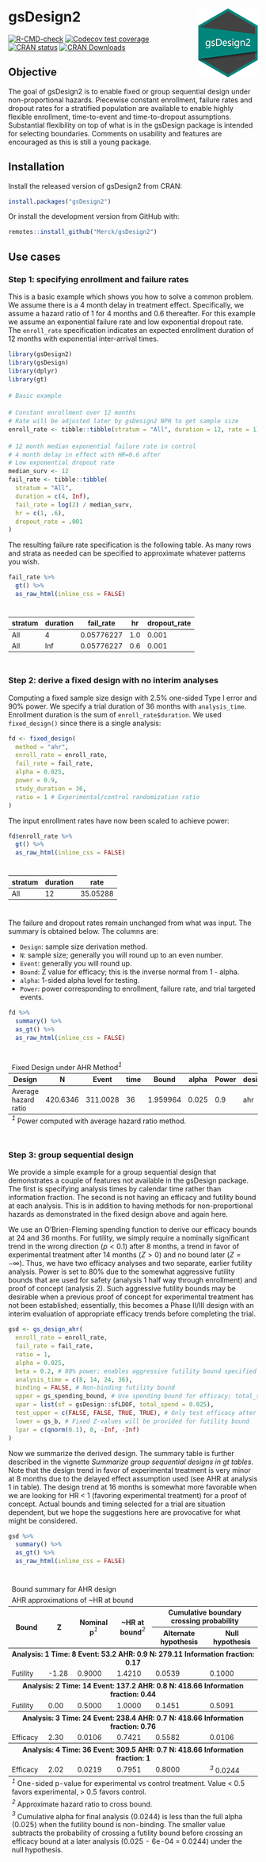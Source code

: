 
<!-- README.md is generated from README.Rmd. Please edit that file -->

# gsDesign2 <img src="man/figures/logo.png" align="right" width="120" />

<!-- badges: start -->

[![R-CMD-check](https://github.com/Merck/gsDesign2/actions/workflows/R-CMD-check.yaml/badge.svg)](https://github.com/Merck/gsDesign2/actions/workflows/R-CMD-check.yaml)
[![Codecov test
coverage](https://codecov.io/gh/Merck/gsDesign2/branch/main/graph/badge.svg)](https://app.codecov.io/gh/Merck/gsDesign2?branch=main)
[![CRAN
status](https://www.r-pkg.org/badges/version/gsDesign2)](https://CRAN.R-project.org/package=gsDesign2)
[![CRAN
Downloads](https://cranlogs.r-pkg.org/badges/gsDesign2)](https://cran.r-project.org/package=gsDesign2)
<!-- badges: end -->

## Objective

The goal of gsDesign2 is to enable fixed or group sequential design
under non-proportional hazards. Piecewise constant enrollment, failure
rates and dropout rates for a stratified population are available to
enable highly flexible enrollment, time-to-event and time-to-dropout
assumptions. Substantial flexibility on top of what is in the gsDesign
package is intended for selecting boundaries. Comments on usability and
features are encouraged as this is still a young package.

## Installation

Install the released version of gsDesign2 from CRAN:

``` r
install.packages("gsDesign2")
```

Or install the development version from GitHub with:

``` r
remotes::install_github("Merck/gsDesign2")
```

## Use cases

### Step 1: specifying enrollment and failure rates

This is a basic example which shows you how to solve a common problem.
We assume there is a 4 month delay in treatment effect. Specifically, we
assume a hazard ratio of 1 for 4 months and 0.6 thereafter. For this
example we assume an exponential failure rate and low exponential
dropout rate. The `enroll_rate` specification indicates an expected
enrollment duration of 12 months with exponential inter-arrival times.

``` r
library(gsDesign2)
library(gsDesign)
library(dplyr)
library(gt)

# Basic example

# Constant enrollment over 12 months
# Rate will be adjusted later by gsDesign2 NPH to get sample size
enroll_rate <- tibble::tibble(stratum = "All", duration = 12, rate = 1)

# 12 month median exponential failure rate in control
# 4 month delay in effect with HR=0.6 after
# Low exponential dropout rate
median_surv <- 12
fail_rate <- tibble::tibble(
  stratum = "All",
  duration = c(4, Inf),
  fail_rate = log(2) / median_surv,
  hr = c(1, .6),
  dropout_rate = .001
)
```

The resulting failure rate specification is the following table. As many
rows and strata as needed can be specified to approximate whatever
patterns you wish.

``` r
fail_rate %>%
  gt() %>%
  as_raw_html(inline_css = FALSE)
```

<div id="iohtwzwbzu" style="padding-left:0px;padding-right:0px;padding-top:10px;padding-bottom:10px;overflow-x:auto;overflow-y:auto;width:auto;height:auto;">
  
  <table class="gt_table" data-quarto-disable-processing="false" data-quarto-bootstrap="false">
  <thead>
    &#10;    <tr class="gt_col_headings">
      <th class="gt_col_heading gt_columns_bottom_border gt_left" rowspan="1" colspan="1" scope="col" id="stratum">stratum</th>
      <th class="gt_col_heading gt_columns_bottom_border gt_right" rowspan="1" colspan="1" scope="col" id="duration">duration</th>
      <th class="gt_col_heading gt_columns_bottom_border gt_right" rowspan="1" colspan="1" scope="col" id="fail_rate">fail_rate</th>
      <th class="gt_col_heading gt_columns_bottom_border gt_right" rowspan="1" colspan="1" scope="col" id="hr">hr</th>
      <th class="gt_col_heading gt_columns_bottom_border gt_right" rowspan="1" colspan="1" scope="col" id="dropout_rate">dropout_rate</th>
    </tr>
  </thead>
  <tbody class="gt_table_body">
    <tr><td headers="stratum" class="gt_row gt_left">All</td>
<td headers="duration" class="gt_row gt_right">4</td>
<td headers="fail_rate" class="gt_row gt_right">0.05776227</td>
<td headers="hr" class="gt_row gt_right">1.0</td>
<td headers="dropout_rate" class="gt_row gt_right">0.001</td></tr>
    <tr><td headers="stratum" class="gt_row gt_left">All</td>
<td headers="duration" class="gt_row gt_right">Inf</td>
<td headers="fail_rate" class="gt_row gt_right">0.05776227</td>
<td headers="hr" class="gt_row gt_right">0.6</td>
<td headers="dropout_rate" class="gt_row gt_right">0.001</td></tr>
  </tbody>
  &#10;  
</table>
</div>

### Step 2: derive a fixed design with no interim analyses

Computing a fixed sample size design with 2.5% one-sided Type I error
and 90% power. We specify a trial duration of 36 months with
`analysis_time`. Enrollment duration is the sum of
`enroll_rate$duration`. We used `fixed_design()` since there is a single
analysis:

``` r
fd <- fixed_design(
  method = "ahr",
  enroll_rate = enroll_rate,
  fail_rate = fail_rate,
  alpha = 0.025,
  power = 0.9,
  study_duration = 36,
  ratio = 1 # Experimental/control randomization ratio
)
```

The input enrollment rates have now been scaled to achieve power:

``` r
fd$enroll_rate %>%
  gt() %>%
  as_raw_html(inline_css = FALSE)
```

<div id="zlyydwofsx" style="padding-left:0px;padding-right:0px;padding-top:10px;padding-bottom:10px;overflow-x:auto;overflow-y:auto;width:auto;height:auto;">
  
  <table class="gt_table" data-quarto-disable-processing="false" data-quarto-bootstrap="false">
  <thead>
    &#10;    <tr class="gt_col_headings">
      <th class="gt_col_heading gt_columns_bottom_border gt_left" rowspan="1" colspan="1" scope="col" id="stratum">stratum</th>
      <th class="gt_col_heading gt_columns_bottom_border gt_right" rowspan="1" colspan="1" scope="col" id="duration">duration</th>
      <th class="gt_col_heading gt_columns_bottom_border gt_right" rowspan="1" colspan="1" scope="col" id="rate">rate</th>
    </tr>
  </thead>
  <tbody class="gt_table_body">
    <tr><td headers="stratum" class="gt_row gt_left">All</td>
<td headers="duration" class="gt_row gt_right">12</td>
<td headers="rate" class="gt_row gt_right">35.05288</td></tr>
  </tbody>
  &#10;  
</table>
</div>

The failure and dropout rates remain unchanged from what was input. The
summary is obtained below. The columns are:

- `Design`: sample size derivation method.
- `N`: sample size; generally you will round up to an even number.
- `Event`: generally you will round up.
- `Bound`: Z value for efficacy; this is the inverse normal from 1 -
  alpha.
- `alpha`: 1-sided alpha level for testing.
- `Power`: power corresponding to enrollment, failure rate, and trial
  targeted events.

``` r
fd %>%
  summary() %>%
  as_gt() %>%
  as_raw_html(inline_css = FALSE)
```

<div id="sujaevgdsp" style="padding-left:0px;padding-right:0px;padding-top:10px;padding-bottom:10px;overflow-x:auto;overflow-y:auto;width:auto;height:auto;">
  
  <table class="gt_table" data-quarto-disable-processing="false" data-quarto-bootstrap="false">
  <thead>
    <tr class="gt_heading">
      <td colspan="8" class="gt_heading gt_title gt_font_normal gt_bottom_border" style>Fixed Design under AHR Method<span class="gt_footnote_marks" style="white-space:nowrap;font-style:italic;font-weight:normal;"><sup>1</sup></span></td>
    </tr>
    &#10;    <tr class="gt_col_headings">
      <th class="gt_col_heading gt_columns_bottom_border gt_left" rowspan="1" colspan="1" scope="col" id="Design">Design</th>
      <th class="gt_col_heading gt_columns_bottom_border gt_right" rowspan="1" colspan="1" scope="col" id="N">N</th>
      <th class="gt_col_heading gt_columns_bottom_border gt_right" rowspan="1" colspan="1" scope="col" id="Event">Event</th>
      <th class="gt_col_heading gt_columns_bottom_border gt_right" rowspan="1" colspan="1" scope="col" id="time">time</th>
      <th class="gt_col_heading gt_columns_bottom_border gt_right" rowspan="1" colspan="1" scope="col" id="Bound">Bound</th>
      <th class="gt_col_heading gt_columns_bottom_border gt_right" rowspan="1" colspan="1" scope="col" id="alpha">alpha</th>
      <th class="gt_col_heading gt_columns_bottom_border gt_right" rowspan="1" colspan="1" scope="col" id="Power">Power</th>
      <th class="gt_col_heading gt_columns_bottom_border gt_left" rowspan="1" colspan="1" scope="col" id="design">design</th>
    </tr>
  </thead>
  <tbody class="gt_table_body">
    <tr><td headers="Design" class="gt_row gt_left">Average hazard ratio</td>
<td headers="N" class="gt_row gt_right">420.6346</td>
<td headers="Event" class="gt_row gt_right">311.0028</td>
<td headers="time" class="gt_row gt_right">36</td>
<td headers="Bound" class="gt_row gt_right">1.959964</td>
<td headers="alpha" class="gt_row gt_right">0.025</td>
<td headers="Power" class="gt_row gt_right">0.9</td>
<td headers="design" class="gt_row gt_left">ahr</td></tr>
  </tbody>
  &#10;  <tfoot class="gt_footnotes">
    <tr>
      <td class="gt_footnote" colspan="8"><span class="gt_footnote_marks" style="white-space:nowrap;font-style:italic;font-weight:normal;"><sup>1</sup></span> Power computed with average hazard ratio method.</td>
    </tr>
  </tfoot>
</table>
</div>

### Step 3: group sequential design

We provide a simple example for a group sequential design that
demonstrates a couple of features not available in the gsDesign package.
The first is specifying analysis times by calendar time rather than
information fraction. The second is not having an efficacy and futility
bound at each analysis. This is in addition to having methods for
non-proportional hazards as demonstrated in the fixed design above and
again here.

We use an O’Brien-Fleming spending function to derive our efficacy
bounds at 24 and 36 months. For futility, we simply require a nominally
significant trend in the wrong direction ($p < 0.1$) after 8 months, a
trend in favor of experimental treatment after 14 months ($Z > 0$) and
no bound later ($Z = -\infty$). Thus, we have two efficacy analyses and
two separate, earlier futility analysis. Power is set to 80% due to the
somewhat aggressive futility bounds that are used for safety (analysis 1
half way through enrollment) and proof of concept (analysis 2). Such
aggressive futility bounds may be desirable when a previous proof of
concept for experimental treatment has not been established;
essentially, this becomes a Phase II/III design with an interim
evaluation of appropriate efficacy trends before completing the trial.

``` r
gsd <- gs_design_ahr(
  enroll_rate = enroll_rate,
  fail_rate = fail_rate,
  ratio = 1,
  alpha = 0.025,
  beta = 0.2, # 80% power; enables aggressive futility bound specified
  analysis_time = c(8, 14, 24, 36),
  binding = FALSE, # Non-binding futility bound
  upper = gs_spending_bound, # Use spending bound for efficacy; total_spend is normally alpha
  upar = list(sf = gsDesign::sfLDOF, total_spend = 0.025),
  test_upper = c(FALSE, FALSE, TRUE, TRUE), # Only test efficacy after 1st analysis
  lower = gs_b, # Fixed Z-values will be provided for futility bound
  lpar = c(qnorm(0.1), 0, -Inf, -Inf)
)
```

Now we summarize the derived design. The summary table is further
described in the vignette *Summarize group sequential designs in gt
tables*. Note that the design trend in favor of experimental treatment
is very minor at 8 months due to the delayed effect assumption used (see
AHR at analysis 1 in table). The design trend at 16 months is somewhat
more favorable when we are looking for HR \< 1 (favoring experimental
treatment) for a proof of concept. Actual bounds and timing selected for
a trial are situation dependent, but we hope the suggestions here are
provocative for what might be considered.

``` r
gsd %>%
  summary() %>%
  as_gt() %>%
  as_raw_html(inline_css = FALSE)
```

<div id="imumolcnny" style="padding-left:0px;padding-right:0px;padding-top:10px;padding-bottom:10px;overflow-x:auto;overflow-y:auto;width:auto;height:auto;">
  
  <table class="gt_table" data-quarto-disable-processing="false" data-quarto-bootstrap="false">
  <thead>
    <tr class="gt_heading">
      <td colspan="6" class="gt_heading gt_title gt_font_normal" style>Bound summary for AHR design</td>
    </tr>
    <tr class="gt_heading">
      <td colspan="6" class="gt_heading gt_subtitle gt_font_normal gt_bottom_border" style>AHR approximations of ~HR at bound</td>
    </tr>
    <tr class="gt_col_headings gt_spanner_row">
      <th class="gt_col_heading gt_columns_bottom_border gt_left" rowspan="2" colspan="1" scope="col" id="Bound">Bound</th>
      <th class="gt_col_heading gt_columns_bottom_border gt_right" rowspan="2" colspan="1" scope="col" id="Z">Z</th>
      <th class="gt_col_heading gt_columns_bottom_border gt_right" rowspan="2" colspan="1" scope="col" id="Nominal p&lt;span class=&quot;gt_footnote_marks&quot; style=&quot;white-space:nowrap;font-style:italic;font-weight:normal;&quot;&gt;&lt;sup&gt;1&lt;/sup&gt;&lt;/span&gt;">Nominal p<span class="gt_footnote_marks" style="white-space:nowrap;font-style:italic;font-weight:normal;"><sup>1</sup></span></th>
      <th class="gt_col_heading gt_columns_bottom_border gt_right" rowspan="2" colspan="1" scope="col" id="~HR at bound&lt;span class=&quot;gt_footnote_marks&quot; style=&quot;white-space:nowrap;font-style:italic;font-weight:normal;&quot;&gt;&lt;sup&gt;2&lt;/sup&gt;&lt;/span&gt;">~HR at bound<span class="gt_footnote_marks" style="white-space:nowrap;font-style:italic;font-weight:normal;"><sup>2</sup></span></th>
      <th class="gt_center gt_columns_top_border gt_column_spanner_outer" rowspan="1" colspan="2" scope="colgroup" id="Cumulative boundary crossing probability">
        <span class="gt_column_spanner">Cumulative boundary crossing probability</span>
      </th>
    </tr>
    <tr class="gt_col_headings">
      <th class="gt_col_heading gt_columns_bottom_border gt_right" rowspan="1" colspan="1" scope="col" id="Alternate hypothesis">Alternate hypothesis</th>
      <th class="gt_col_heading gt_columns_bottom_border gt_right" rowspan="1" colspan="1" scope="col" id="Null hypothesis">Null hypothesis</th>
    </tr>
  </thead>
  <tbody class="gt_table_body">
    <tr class="gt_group_heading_row">
      <th colspan="6" class="gt_group_heading" scope="colgroup" id="Analysis: 1 Time: 8 Event: 53.2 AHR: 0.9 N: 279.11 Information fraction: 0.17">Analysis: 1 Time: 8 Event: 53.2 AHR: 0.9 N: 279.11 Information fraction: 0.17</th>
    </tr>
    <tr class="gt_row_group_first"><td headers="Analysis: 1 Time: 8 Event: 53.2 AHR: 0.9 N: 279.11 Information fraction: 0.17  Bound" class="gt_row gt_left">Futility</td>
<td headers="Analysis: 1 Time: 8 Event: 53.2 AHR: 0.9 N: 279.11 Information fraction: 0.17  Z" class="gt_row gt_right">-1.28</td>
<td headers="Analysis: 1 Time: 8 Event: 53.2 AHR: 0.9 N: 279.11 Information fraction: 0.17  Nominal p" class="gt_row gt_right">0.9000</td>
<td headers="Analysis: 1 Time: 8 Event: 53.2 AHR: 0.9 N: 279.11 Information fraction: 0.17  ~HR at bound" class="gt_row gt_right">1.4210</td>
<td headers="Analysis: 1 Time: 8 Event: 53.2 AHR: 0.9 N: 279.11 Information fraction: 0.17  Alternate hypothesis" class="gt_row gt_right">0.0539</td>
<td headers="Analysis: 1 Time: 8 Event: 53.2 AHR: 0.9 N: 279.11 Information fraction: 0.17  Null hypothesis" class="gt_row gt_right">0.1000</td></tr>
    <tr class="gt_group_heading_row">
      <th colspan="6" class="gt_group_heading" scope="colgroup" id="Analysis: 2 Time: 14 Event: 137.2 AHR: 0.8 N: 418.66 Information fraction: 0.44">Analysis: 2 Time: 14 Event: 137.2 AHR: 0.8 N: 418.66 Information fraction: 0.44</th>
    </tr>
    <tr class="gt_row_group_first"><td headers="Analysis: 2 Time: 14 Event: 137.2 AHR: 0.8 N: 418.66 Information fraction: 0.44  Bound" class="gt_row gt_left">Futility</td>
<td headers="Analysis: 2 Time: 14 Event: 137.2 AHR: 0.8 N: 418.66 Information fraction: 0.44  Z" class="gt_row gt_right">0.00</td>
<td headers="Analysis: 2 Time: 14 Event: 137.2 AHR: 0.8 N: 418.66 Information fraction: 0.44  Nominal p" class="gt_row gt_right">0.5000</td>
<td headers="Analysis: 2 Time: 14 Event: 137.2 AHR: 0.8 N: 418.66 Information fraction: 0.44  ~HR at bound" class="gt_row gt_right">1.0000</td>
<td headers="Analysis: 2 Time: 14 Event: 137.2 AHR: 0.8 N: 418.66 Information fraction: 0.44  Alternate hypothesis" class="gt_row gt_right">0.1451</td>
<td headers="Analysis: 2 Time: 14 Event: 137.2 AHR: 0.8 N: 418.66 Information fraction: 0.44  Null hypothesis" class="gt_row gt_right">0.5091</td></tr>
    <tr class="gt_group_heading_row">
      <th colspan="6" class="gt_group_heading" scope="colgroup" id="Analysis: 3 Time: 24 Event: 238.4 AHR: 0.7 N: 418.66 Information fraction: 0.76">Analysis: 3 Time: 24 Event: 238.4 AHR: 0.7 N: 418.66 Information fraction: 0.76</th>
    </tr>
    <tr class="gt_row_group_first"><td headers="Analysis: 3 Time: 24 Event: 238.4 AHR: 0.7 N: 418.66 Information fraction: 0.76  Bound" class="gt_row gt_left">Efficacy</td>
<td headers="Analysis: 3 Time: 24 Event: 238.4 AHR: 0.7 N: 418.66 Information fraction: 0.76  Z" class="gt_row gt_right">2.30</td>
<td headers="Analysis: 3 Time: 24 Event: 238.4 AHR: 0.7 N: 418.66 Information fraction: 0.76  Nominal p" class="gt_row gt_right">0.0106</td>
<td headers="Analysis: 3 Time: 24 Event: 238.4 AHR: 0.7 N: 418.66 Information fraction: 0.76  ~HR at bound" class="gt_row gt_right">0.7421</td>
<td headers="Analysis: 3 Time: 24 Event: 238.4 AHR: 0.7 N: 418.66 Information fraction: 0.76  Alternate hypothesis" class="gt_row gt_right">0.5582</td>
<td headers="Analysis: 3 Time: 24 Event: 238.4 AHR: 0.7 N: 418.66 Information fraction: 0.76  Null hypothesis" class="gt_row gt_right">0.0106</td></tr>
    <tr class="gt_group_heading_row">
      <th colspan="6" class="gt_group_heading" scope="colgroup" id="Analysis: 4 Time: 36 Event: 309.5 AHR: 0.7 N: 418.66 Information fraction: 1">Analysis: 4 Time: 36 Event: 309.5 AHR: 0.7 N: 418.66 Information fraction: 1</th>
    </tr>
    <tr class="gt_row_group_first"><td headers="Analysis: 4 Time: 36 Event: 309.5 AHR: 0.7 N: 418.66 Information fraction: 1  Bound" class="gt_row gt_left">Efficacy</td>
<td headers="Analysis: 4 Time: 36 Event: 309.5 AHR: 0.7 N: 418.66 Information fraction: 1  Z" class="gt_row gt_right">2.02</td>
<td headers="Analysis: 4 Time: 36 Event: 309.5 AHR: 0.7 N: 418.66 Information fraction: 1  Nominal p" class="gt_row gt_right">0.0219</td>
<td headers="Analysis: 4 Time: 36 Event: 309.5 AHR: 0.7 N: 418.66 Information fraction: 1  ~HR at bound" class="gt_row gt_right">0.7951</td>
<td headers="Analysis: 4 Time: 36 Event: 309.5 AHR: 0.7 N: 418.66 Information fraction: 1  Alternate hypothesis" class="gt_row gt_right">0.8000</td>
<td headers="Analysis: 4 Time: 36 Event: 309.5 AHR: 0.7 N: 418.66 Information fraction: 1  Null hypothesis" class="gt_row gt_right"><span class="gt_footnote_marks" style="white-space:nowrap;font-style:italic;font-weight:normal;"><sup>3</sup></span> 0.0244</td></tr>
  </tbody>
  &#10;  <tfoot class="gt_footnotes">
    <tr>
      <td class="gt_footnote" colspan="6"><span class="gt_footnote_marks" style="white-space:nowrap;font-style:italic;font-weight:normal;"><sup>1</sup></span> One-sided p-value for experimental vs control treatment.
          Value &lt; 0.5 favors experimental, &gt; 0.5 favors control.</td>
    </tr>
    <tr>
      <td class="gt_footnote" colspan="6"><span class="gt_footnote_marks" style="white-space:nowrap;font-style:italic;font-weight:normal;"><sup>2</sup></span> Approximate hazard ratio to cross bound.</td>
    </tr>
    <tr>
      <td class="gt_footnote" colspan="6"><span class="gt_footnote_marks" style="white-space:nowrap;font-style:italic;font-weight:normal;"><sup>3</sup></span> Cumulative alpha for final analysis (0.0244) is less than the full alpha (0.025) when
          the futility bound is non-binding. The smaller value subtracts the probability of
          crossing a futility bound before  crossing an efficacy bound at
          a later analysis (0.025 - 6e-04 = 0.0244) under the null hypothesis.</td>
    </tr>
  </tfoot>
</table>
</div>
